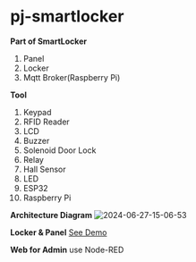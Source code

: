 # pj-smartlocker
**Part of SmartLocker**
1. Panel
2. Locker
3. Mqtt Broker(Raspberry Pi)

**Tool**
1. Keypad
2. RFID Reader
3. LCD
4. Buzzer
5. Solenoid Door Lock
6. Relay
7. Hall Sensor
8. LED
9. ESP32
10. Raspberry Pi

**Architecture Diagram**
<img src="https://i.ibb.co/5144qqx/2024-06-27-15-06-53.png" alt="2024-06-27-15-06-53" border="0">


**Locker & Panel**
<a href="https://drive.google.com/file/d/19mAUs4rIZ7XhYwJnbtnUdmiTLrrYFU4M/view?usp=drive_link">See Demo</a>

**Web for Admin**
use Node-RED





